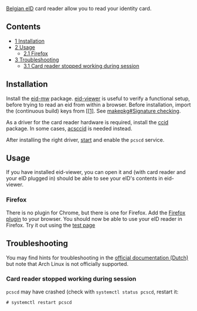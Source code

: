[Belgian eID](https://eid.belgium.be/en) card reader allow you to read your identity card.

## Contents

*   [1 Installation](#Installation)
*   [2 Usage](#Usage)
    *   [2.1 Firefox](#Firefox)
*   [3 Troubleshooting](#Troubleshooting)
    *   [3.1 Card reader stopped working during session](#Card_reader_stopped_working_during_session)

## Installation

Install the [eid-mw](https://aur.archlinux.org/packages/eid-mw/) package. [eid-viewer](https://aur.archlinux.org/packages/eid-viewer/) is useful to verify a functional setup, before trying to read an eid from within a browser. Before installation, import the (continuous build) keys from [[[1]](http://files.eid.belgium.be/). See [makepkg#Signature checking](/index.php/Makepkg#Signature_checking "Makepkg").

As a driver for the card reader hardware is required, install the [ccid](https://www.archlinux.org/packages/?name=ccid) package. In some cases, [acsccid](https://aur.archlinux.org/packages/acsccid/) is needed instead.

After installing the right driver, [start](/index.php/Start "Start") and enable the `pcscd` service.

## Usage

If you have installed eid-viewer, you can open it and (with card reader and your eID plugged in) should be able to see your eID's contents in eid-viewer.

### Firefox

There is no plugin for Chrome, but there is one for Firefox. Add the [Firefox plugin](https://addons.mozilla.org/nl/firefox/addon/belgium-eid) to your browser. You should now be able to use your eID reader in Firefox. Try it out using the [test page](http://test.eid.belgium.be)

## Troubleshooting

You may find hints for troubleshooting in the [official documentation (Dutch)](http://faq.eid.belgium.be/nl/index.html) but note that Arch Linux is not officially supported.

### Card reader stopped working during session

`pcscd` may have crashed (check with `systemctl status pcscd`, restart it:

 `# systemctl restart pcscd`